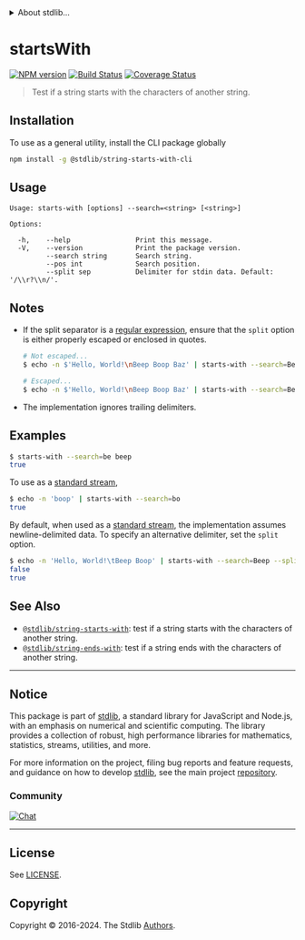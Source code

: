 <!--

@license Apache-2.0

Copyright (c) 2018 The Stdlib Authors.

Licensed under the Apache License, Version 2.0 (the "License");
you may not use this file except in compliance with the License.
You may obtain a copy of the License at

   http://www.apache.org/licenses/LICENSE-2.0

Unless required by applicable law or agreed to in writing, software
distributed under the License is distributed on an "AS IS" BASIS,
WITHOUT WARRANTIES OR CONDITIONS OF ANY KIND, either express or implied.
See the License for the specific language governing permissions and
limitations under the License.

-->


<details>
  <summary>
    About stdlib...
  </summary>
  <p>We believe in a future in which the web is a preferred environment for numerical computation. To help realize this future, we've built stdlib. stdlib is a standard library, with an emphasis on numerical and scientific computation, written in JavaScript (and C) for execution in browsers and in Node.js.</p>
  <p>The library is fully decomposable, being architected in such a way that you can swap out and mix and match APIs and functionality to cater to your exact preferences and use cases.</p>
  <p>When you use stdlib, you can be absolutely certain that you are using the most thorough, rigorous, well-written, studied, documented, tested, measured, and high-quality code out there.</p>
  <p>To join us in bringing numerical computing to the web, get started by checking us out on <a href="https://github.com/stdlib-js/stdlib">GitHub</a>, and please consider <a href="https://opencollective.com/stdlib">financially supporting stdlib</a>. We greatly appreciate your continued support!</p>
</details>

# startsWith

[![NPM version][npm-image]][npm-url] [![Build Status][test-image]][test-url] [![Coverage Status][coverage-image]][coverage-url] <!-- [![dependencies][dependencies-image]][dependencies-url] -->

> Test if a string starts with the characters of another string.

<section class="intro">

</section>

<!-- /.intro -->











<section class="cli">



<section class="installation">

## Installation

To use as a general utility, install the CLI package globally

```bash
npm install -g @stdlib/string-starts-with-cli
```

</section>

<!-- CLI usage documentation. -->

<section class="usage">

## Usage

```text
Usage: starts-with [options] --search=<string> [<string>]

Options:

  -h,    --help                Print this message.
  -V,    --version             Print the package version.
         --search string       Search string.
         --pos int             Search position.
         --split sep           Delimiter for stdin data. Default: '/\\r?\\n/'.
```

</section>

<!-- /.usage -->

<!-- CLI usage notes. Make sure to keep an empty line after the `section` element and another before the `/section` close. -->

<section class="notes">

## Notes

-   If the split separator is a [regular expression][mdn-regexp], ensure that the `split` option is either properly escaped or enclosed in quotes.

    ```bash
    # Not escaped...
    $ echo -n $'Hello, World!\nBeep Boop Baz' | starts-with --search=Beep --split /\r?\n/

    # Escaped...
    $ echo -n $'Hello, World!\nBeep Boop Baz' | starts-with --search=Beep --split /\\r?\\n/
    ```

-   The implementation ignores trailing delimiters.

</section>

</section>

<!-- /.notes -->

<section class="examples">

## Examples

```bash
$ starts-with --search=be beep
true
```

To use as a [standard stream][standard-streams],

```bash
$ echo -n 'boop' | starts-with --search=bo
true
```

By default, when used as a [standard stream][standard-streams], the implementation assumes newline-delimited data. To specify an alternative delimiter, set the `split` option.

```bash
$ echo -n 'Hello, World!\tBeep Boop' | starts-with --search=Beep --split '\t'
false
true
```

</section>

<!-- /.examples -->

</section>

<!-- /.cli -->

<!-- Section for related `stdlib` packages. Do not manually edit this section, as it is automatically populated. -->

<section class="related">

## See Also

-   <span class="package-name">[`@stdlib/string-starts-with`][@stdlib/string-starts-with]</span><span class="delimiter">: </span><span class="description">test if a string starts with the characters of another string.</span>
-   <span class="package-name">[`@stdlib/string-ends-with`][@stdlib/string/ends-with]</span><span class="delimiter">: </span><span class="description">test if a string ends with the characters of another string.</span>

</section>

<!-- /.related -->

<!-- Section for all links. Make sure to keep an empty line after the `section` element and another before the `/section` close. -->


<section class="main-repo" >

* * *

## Notice

This package is part of [stdlib][stdlib], a standard library for JavaScript and Node.js, with an emphasis on numerical and scientific computing. The library provides a collection of robust, high performance libraries for mathematics, statistics, streams, utilities, and more.

For more information on the project, filing bug reports and feature requests, and guidance on how to develop [stdlib][stdlib], see the main project [repository][stdlib].

### Community

[![Chat][chat-image]][chat-url]

---

## License

See [LICENSE][stdlib-license].


## Copyright

Copyright &copy; 2016-2024. The Stdlib [Authors][stdlib-authors].

</section>

<!-- /.stdlib -->

<!-- Section for all links. Make sure to keep an empty line after the `section` element and another before the `/section` close. -->

<section class="links">

[npm-image]: http://img.shields.io/npm/v/@stdlib/string-starts-with-cli.svg
[npm-url]: https://npmjs.org/package/@stdlib/string-starts-with-cli

[test-image]: https://github.com/stdlib-js/string-starts-with/actions/workflows/test.yml/badge.svg?branch=v0.2.2
[test-url]: https://github.com/stdlib-js/string-starts-with/actions/workflows/test.yml?query=branch:v0.2.2

[coverage-image]: https://img.shields.io/codecov/c/github/stdlib-js/string-starts-with/main.svg
[coverage-url]: https://codecov.io/github/stdlib-js/string-starts-with?branch=main

<!--

[dependencies-image]: https://img.shields.io/david/stdlib-js/string-starts-with.svg
[dependencies-url]: https://david-dm.org/stdlib-js/string-starts-with/main

-->

[chat-image]: https://img.shields.io/gitter/room/stdlib-js/stdlib.svg
[chat-url]: https://app.gitter.im/#/room/#stdlib-js_stdlib:gitter.im

[stdlib]: https://github.com/stdlib-js/stdlib

[stdlib-authors]: https://github.com/stdlib-js/stdlib/graphs/contributors

[cli-section]: https://github.com/stdlib-js/string-starts-with#cli
[cli-url]: https://github.com/stdlib-js/string-starts-with/tree/cli
[@stdlib/string-starts-with]: https://github.com/stdlib-js/string-starts-with/tree/main

[umd]: https://github.com/umdjs/umd
[es-module]: https://developer.mozilla.org/en-US/docs/Web/JavaScript/Guide/Modules

[deno-url]: https://github.com/stdlib-js/string-starts-with/tree/deno
[deno-readme]: https://github.com/stdlib-js/string-starts-with/blob/deno/README.md
[umd-url]: https://github.com/stdlib-js/string-starts-with/tree/umd
[umd-readme]: https://github.com/stdlib-js/string-starts-with/blob/umd/README.md
[esm-url]: https://github.com/stdlib-js/string-starts-with/tree/esm
[esm-readme]: https://github.com/stdlib-js/string-starts-with/blob/esm/README.md
[branches-url]: https://github.com/stdlib-js/string-starts-with/blob/main/branches.md

[stdlib-license]: https://raw.githubusercontent.com/stdlib-js/string-starts-with/main/LICENSE

[standard-streams]: https://en.wikipedia.org/wiki/Standard_streams

[mdn-regexp]: https://developer.mozilla.org/en-US/docs/Web/JavaScript/Guide/Regular_Expressions

[mdn-string-startswith]: https://developer.mozilla.org/en-US/docs/Web/JavaScript/Reference/Global_Objects/String/startsWith

<!-- <related-links> -->

[@stdlib/string/ends-with]: https://github.com/stdlib-js/string-ends-with

<!-- </related-links> -->

</section>

<!-- /.links -->
